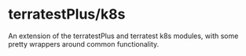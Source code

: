 # terratestPlus/k8s

An extension of the terratestPlus and terratest k8s modules, with some pretty wrappers around common functionality.
